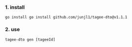 ### 1. install
```
go install go install github.com/junjl1/tagee-dto@v1.1.1
```
### 2. use
```
tagee-dto gen [tageeId]
```
